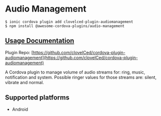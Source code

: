 # Audio Management

```
$ ionic cordova plugin add clovelced-plugin-audiomanagement
$ npm install @awesome-cordova-plugins/audio-management
```

## [Usage Documentation](https://danielsogl.gitbook.io/awesome-cordova-plugins/plugins/audio-management/)

Plugin Repo: [https://github.com/clovelCed/cordova-plugin-audiomanagement](https://github.com/clovelCed/cordova-plugin-audiomanagement)

A Cordova plugin to manage volume of audio streams for: ring, music, notification and system. Possible
ringer values for those streams are: silent, vibrate and normal.

## Supported platforms

- Android
  


